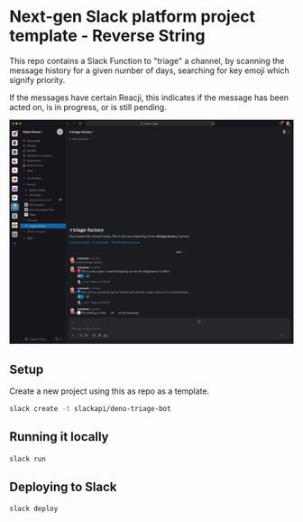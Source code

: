 # Next-gen Slack platform project template - Reverse String

This repo contains a Slack Function to "triage" a channel, by scanning the message history for a given number of days, searching for key emoji which signify priority.

If the messages have certain Reacji, this indicates if the message has been acted on, is in progress, or is still pending.

![Triage Bot Demo gif](./docs/triage-bot-function.gif)

## Setup

Create a new project using this as repo as a template.

```bash
slack create -t slackapi/deno-triage-bot
```

## Running it locally

```bash
slack run
```

## Deploying to Slack

```bash
slack deploy
```